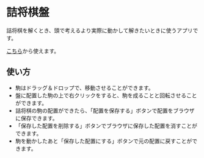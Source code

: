 # 詰将棋盤

詰将棋を解くとき、頭で考えるより実際に動かして解きたいときに使うアプリです。

[こちら](https://wai-doi.github.io/tsumeshogi-ban/)から使えます。

## 使い方

- 駒はドラッグ＆ドロップで、移動させることができます。
- 盤に配置した駒の上で右クリックをすると、駒を成ることと回転させることができます。
- 詰将棋の駒の配置ができたら、「配置を保存する」ボタンで配置をブラウザに保存できます。
- 「保存した配置を削除する」ボタンでブラウザに保存した配置を消すことができます。
- 駒を動かしたあと「保存した配置にする」ボタンで元の配置に戻すことができます。
